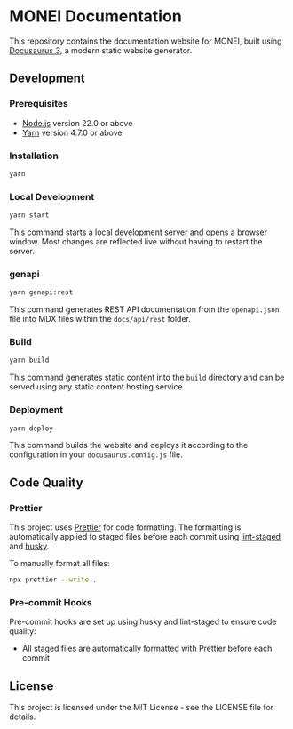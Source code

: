 # MONEI Documentation

This repository contains the documentation website for MONEI, built using [Docusaurus 3](https://docusaurus.io/), a modern static website generator.

## Development

### Prerequisites

- [Node.js](https://nodejs.org/) version 22.0 or above
- [Yarn](https://yarnpkg.com/) version 4.7.0 or above

### Installation

```bash
yarn
```

### Local Development

```bash
yarn start
```

This command starts a local development server and opens a browser window. Most changes are reflected live without having to restart the server.

### genapi

```bash
yarn genapi:rest
```

This command generates REST API documentation from the `openapi.json` file into MDX files within the `docs/api/rest` folder.

### Build

```bash
yarn build
```

This command generates static content into the `build` directory and can be served using any static content hosting service.

### Deployment

```bash
yarn deploy
```

This command builds the website and deploys it according to the configuration in your `docusaurus.config.js` file.

## Code Quality

### Prettier

This project uses [Prettier](https://prettier.io/) for code formatting. The formatting is automatically applied to staged files before each commit using [lint-staged](https://github.com/okonet/lint-staged) and [husky](https://typicode.github.io/husky/).

To manually format all files:

```bash
npx prettier --write .
```

### Pre-commit Hooks

Pre-commit hooks are set up using husky and lint-staged to ensure code quality:

- All staged files are automatically formatted with Prettier before each commit

## License

This project is licensed under the MIT License - see the LICENSE file for details.
